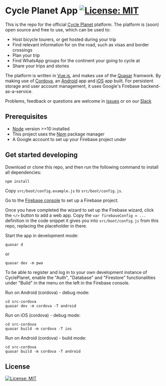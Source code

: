 # Cycle Planet App [![License: MIT](https://img.shields.io/badge/License-MIT-yellow.svg)](https://opensource.org/licenses/MIT)

This is the repo for the official [Cycle Planet](https://cycleplanet.org/) platform. The platform is (soon) open source and free to use, which can be used to:
- Host bicycle tourers, or get hosted during your trip
- Find relevant information for on the road, such as visas and border crossings
- Plan your trip
- Find WhatsApp groups for the continent your going to cycle at
- Share your trips and stories

The platform is written in [Vue.js](https://vuejs.org/), and makes use of the [Quasar](https://quasar.dev/) framwork. By making use of [Cordova](https://cordova.apache.org/), an [Android](https://play.google.com/store/apps/details?id=com.cycleplanet.cycleplanet&hl=en&gl=US) app and [iOS](https://apps.apple.com/tt/app/cycle-planet/id1547132334) app built. For persistent storage and user account management, it uses Google's Firebase backend-as-a-service.

Problems, feedback or questions are welcome in [issues](https://github.com/bidsinga/cycle-planet/issues) or on our [Slack](https://join.slack.com/t/cycle-planet/shared_invite/zt-qloxugog-OOzaXfyO79vxalGAoFbHlA)


## Prerequisites

- [Node](https://nodejs.org/en/download/) version >=10 installed
- This project uses the [Npm](https://www.npmjs.com/) package manager
- A Google account to set up your Firebase project under

## Get started developing

Download or clone this repo, and then run the following command to install all dependencies:
```
npm install
```

Copy `src/boot/config.example.js` to `src/boot/config.js`.

Go to the [Firebase console](https://console.firebase.google.com/) to set up a Firebase project.

Once you have completed the wizard to set up the Firebase wizard, click the `</>` button to add a web app. Copy the `var firebaseConfig = ...` definition in the code snippet it gives you into `src/boot/config.js` from this repo, replacing the placeholder in there.

Start the app in development mode:
```
quasar d
```
or
```
quasar dev -m pwa
```

To be able to register and log in to your own development instance of CyclePlanet, enable the "Auth", "Database" and "Firestore" functionalities under "Build" in the menu on the left in the Firebase console.

Run on Android (cordova) - debug mode:
```
cd src-cordova
quasar dev -m cordova -T android
```
Run on iOS (cordova) - debug mode:
```
cd src-cordova
quasar build -m cordova -T ios
```
Run on Android (cordova) - build mode:
```
cd src-cordova
quasar build -m cordova -T android
```
## License
[![License: MIT](https://img.shields.io/badge/License-MIT-yellow.svg)](https://opensource.org/licenses/MIT)
